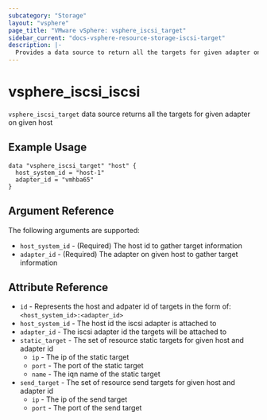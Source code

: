 ```yaml
---
subcategory: "Storage"
layout: "vsphere"
page_title: "VMware vSphere: vsphere_iscsi_target"
sidebar_current: "docs-vsphere-resource-storage-iscsi-target"
description: |-
  Provides a data source to return all the targets for given adapter on given host
---
```


# vsphere_iscsi_iscsi

`vsphere_iscsi_target` data source returns all the targets for given adapter on given host

## Example Usage

```hcl
data "vsphere_iscsi_target" "host" {
  host_system_id = "host-1"
  adapter_id = "vmhba65"
}
```

## Argument Reference

The following arguments are supported:

* `host_system_id` - (Required) The host id to gather target information
* `adapter_id` - (Required) The adapter on given host to gather target information

## Attribute Reference

* `id` - Represents the host and adpater id of targets in the form of: `<host_system_id>:<adapter_id>`
* `host_system_id` - The host id the iscsi adapter is attached to
* `adapter_id` - The iscsi adapter id the targets will be attached to
* `static_target` - The set of resource static targets for given host and adapter id
  * `ip` - The ip of the static target
  * `port` - The port of the static target
  * `name` - The iqn name of the static target
* `send_target` - The set of resource send targets for given host and adapter id
  * `ip` - The ip of the send target
  * `port` - The port of the send target
